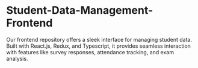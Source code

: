 # Student-Data-Management-Frontend
Our frontend repository offers a sleek interface for managing student data. Built with React.js, Redux, and Typescript, it provides seamless interaction with features like survey responses, attendance tracking, and exam analysis.
